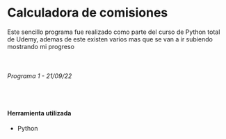 <h1>Calculadora de comisiones</h1>
<p>Este sencillo programa fue realizado como parte del curso de Python total de Udemy, ademas de este existen varios mas que se van a ir subiendo mostrando mi progreso</p>
<br>
<h6>Programa 1 - 21/09/22</h6>
<br>
<h4>Herramienta utilizada</h4>
<ul>
  <li>Python</li>
</ul>
